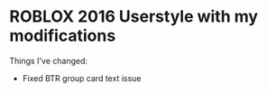 # ROBLOX 2016 Userstyle with my modifications

Things I've changed:
* Fixed BTR group card text issue
